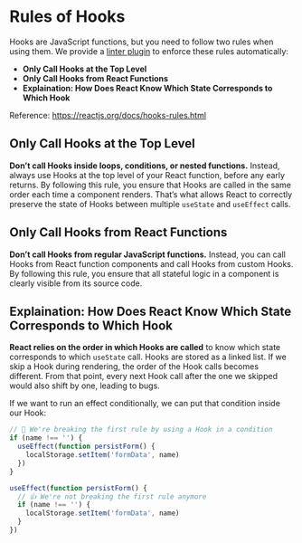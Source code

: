 # Rules of Hooks

Hooks are JavaScript functions, but you need to follow two rules when using them. We provide a [linter plugin](https://www.npmjs.com/package/eslint-plugin-react-hooks) to enforce these rules automatically:

- **Only Call Hooks at the Top Level**
- **Only Call Hooks from React Functions**
- **Explaination: How Does React Know Which State Corresponds to Which Hook**

Reference: https://reactjs.org/docs/hooks-rules.html

## Only Call Hooks at the Top Level

**Don’t call Hooks inside loops, conditions, or nested functions.** Instead, always use Hooks at the top level of your React function, before any early returns. By following this rule, you ensure that Hooks are called in the same order each time a component renders. That’s what allows React to correctly preserve the state of Hooks between multiple `useState` and `useEffect` calls.

## Only Call Hooks from React Functions

**Don’t call Hooks from regular JavaScript functions.** Instead, you can call Hooks from React function components and call Hooks from custom Hooks. By following this rule, you ensure that all stateful logic in a component is clearly visible from its source code.

## Explaination: How Does React Know Which State Corresponds to Which Hook

**React relies on the order in which Hooks are called** to know which state corresponds to which `useState` call. Hooks are stored as a linked list. If we skip a Hook during rendering, the order of the Hook calls becomes different. From that point, every next Hook call after the one we skipped would also shift by one, leading to bugs.

If we want to run an effect conditionally, we can put that condition inside our Hook:

```jsx
// 🔴 We're breaking the first rule by using a Hook in a condition
if (name !== '') {
  useEffect(function persistForm() {
    localStorage.setItem('formData', name)
  })
}
```

```jsx
useEffect(function persistForm() {
  // 👍 We're not breaking the first rule anymore
  if (name !== '') {
    localStorage.setItem('formData', name)
  }
})
```
